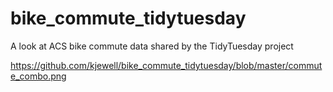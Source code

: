 # bike_commute_tidytuesday
A look at ACS bike commute data shared by the TidyTuesday project

https://github.com/kjewell/bike_commute_tidytuesday/blob/master/commute_combo.png
